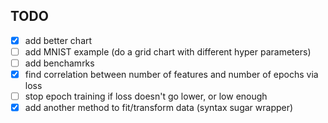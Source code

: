 

## TODO

- [x] add better chart
- [ ] add MNIST example (do a grid chart with different hyper parameters)
- [ ] add benchamrks
- [x] find correlation between number of features and number of epochs via loss
- [ ] stop epoch training if loss doesn't go lower, or low enough
- [x] add another method to fit/transform data (syntax sugar wrapper)